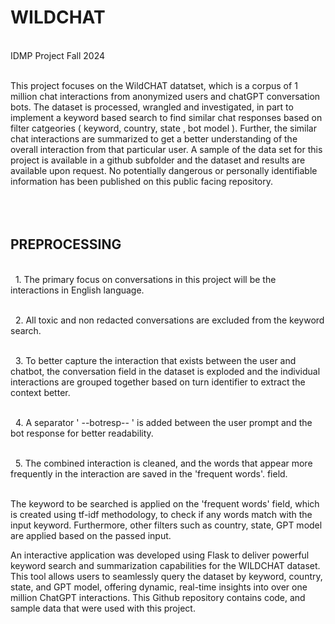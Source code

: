 # WILDCHAT
 <br>IDMP Project Fall 2024

 <br>This project focuses on the WildCHAT datatset, which is a corpus of 1 million chat interactions from anonymized users and chatGPT conversation bots. The dataset is processed, wrangled and investigated, in part to implement a keyword based search to find similar chat responses based on filter catgeories ( keyword, country, state , bot model ). Further, the similar chat interactions are summarized to get a better understanding of the overall interaction from that particular user. A sample of the data set for this project is available in a github subfolder and the dataset and results are available upon request. No potentially dangerous or personally identifiable information has been published on this public facing repository.  
 <br> <br> <br>
 
## PREPROCESSING

 <br> &nbsp; 1. The primary focus on conversations in this project will be the interactions in English language.</br>

 <br> &nbsp; 2. All toxic and non redacted conversations are excluded from the keyword search.</br>

 <br> &nbsp; 3. To better capture the interaction that exists between the user and chatbot, the conversation field in the dataset is exploded and the individual interactions are grouped together based on turn identifier to extract the context better. </br>

 <br> &nbsp; 4. A separator ' --botresp-- ' is added between the user prompt and the bot response for better readability. </br>
 
 <br> &nbsp; 5. The combined interaction is cleaned, and the words that appear more frequently in the interaction are saved in the 'frequent words'. field. </br>


<br> The keyword to be searched is applied on the 'frequent words' field, which is created using tf-idf methodology, to check if any words match with the input keyword. Furthermore, other filters such as country, state, GPT model are applied based on the passed input. </br>

An interactive application was developed using Flask to deliver powerful keyword search and summarization capabilities for the WILDCHAT dataset. This tool allows users to seamlessly query the dataset by keyword, country, state, and GPT model, offering dynamic, real-time insights into over one million ChatGPT interactions. This Github repository contains code, and sample data that were used with this project. 

